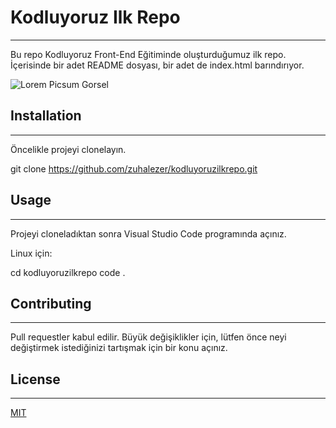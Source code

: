 # Kodluyoruz Ilk Repo
---

Bu repo Kodluyoruz Front-End Eğitiminde oluşturduğumuz ilk repo. İçerisinde bir adet README dosyası, bir adet de index.html barındırıyor.


![Lorem Picsum Gorsel](https://resimyukle.io/r/sg9QKPyOlM)




## Installation
----

Öncelikle projeyi clonelayın.

git clone https://github.com/zuhalezer/kodluyoruzilkrepo.git

## Usage
----
Projeyi cloneladıktan sonra Visual Studio Code programında açınız.

Linux için:

cd kodluyoruzilkrepo
code .


## Contributing
---
Pull requestler kabul edilir. Büyük değişiklikler için, lütfen önce neyi değiştirmek istediğinizi tartışmak için bir konu açınız.

## License
----
[MIT](https://choosealicense.com/licenses/mit/)